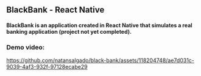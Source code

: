 
## BlackBank - React Native

#### BlackBank is an application created in React Native that simulates a real banking application (project not yet completed).

### Demo video:

https://github.com/natansalgado/black-bank/assets/118204748/ae7d031c-9039-4af3-932f-97128ecabe29
